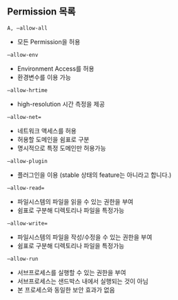 ## Permission 목록

`A, –allow-all`
- 모든 Permission을 허용

`–allow-env`
- Environment Access를 허용
- 환경변수를 이용 가능

`–allow-hrtime`
- high-resolution 시간 측정을 제공
  
`–allow-net=`
- 네트워크 액세스를 허용
- 허용할 도메인을 쉼표로 구분
- 명시적으로 특정 도메인만 허용가능

`–allow-plugin`
- 플러그인을 이용 (stable 상태의 feature는 아니라고 합니다.)

`–allow-read=`
- 파일시스템의 파일을 읽을 수 있는 권한을 부여
- 쉼표로 구분해 디렉토리나 파일을 특정가능

`–allow-write=`
- 파일시스템의 파일을 작성/수정을 수 있는 권한을 부여
- 쉼표로 구분해 디렉토리나 파일을 특정가능
  
`–allow-run`
- 서브프로세스를 실행할 수 있는 권한을 부여
- 서브프로세스는 샌드박스 내에서 실행되는 것이 아님
- 본 프로세스와 동일한 보안 효과가 없음
